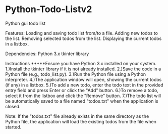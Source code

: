 # Python-Todo-Listv2
Python gui todo list

Features:
Loading and saving todo list from/to a file.
Adding new todos to the list.
Removing selected todos from the list.
Displaying the current todos in a listbox.

Dependencies:
Python 3.x
tkinter library

Instructions
*****Ensure you have Python 3.x installed on your system.
1.)Install the tkinter library if it is not already installed.
2.)Save the code in a Python file (e.g., todo_list.py).
3.)Run the Python file using a Python interpreter.
4.)The application window will open, showing the current todos (if any) in a listbox.
5.)To add a new todo, enter the todo text in the provided entry field and press Enter or click the "Add" button.
6.)To remove a todo, select it from the listbox and click the "Remove" button.
7.)The todo list will be automatically saved to a file named "todos.txt" when the application is closed.

Note: If the "todos.txt" file already exists in the same directory as the Python file, the application will load the existing todos from the file when started.
